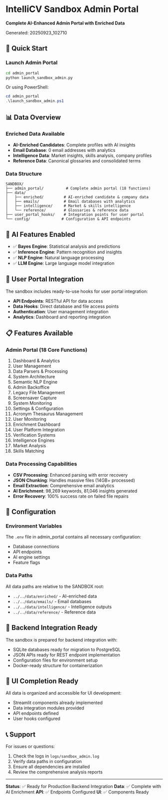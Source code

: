 # IntelliCV Sandbox Admin Portal

**Complete AI-Enhanced Admin Portal with Enriched Data**

Generated: 20250923_102710

## 🚀 Quick Start

### Launch Admin Portal
```bash
cd admin_portal
python launch_sandbox_admin.py
```

Or using PowerShell:
```powershell
cd admin_portal
.\launch_sandbox_admin.ps1
```

## 📊 Data Overview

### Enriched Data Available
- **AI-Enriched Candidates**: Complete profiles with AI insights
- **Email Database**: 0 email addresses with analytics
- **Intelligence Data**: Market insights, skills analysis, company profiles
- **Reference Data**: Canonical glossaries and consolidated terms

### Data Structure
```
SANDBOX/
├── admin_portal/          # Complete admin portal (18 functions)
├── data/
│   ├── enriched/         # AI-enriched candidate & company data
│   ├── emails/           # Email databases with analytics
│   ├── intelligence/     # Market & skills intelligence
│   └── reference/        # Glossaries & reference data
├── user_portal_hooks/    # Integration points for user portal
└── config/              # Configuration & API endpoints
```

## 🤖 AI Features Enabled

- ✅ **Bayes Engine**: Statistical analysis and predictions
- ✅ **Inference Engine**: Pattern recognition and insights
- ✅ **NLP Engine**: Natural language processing
- ✅ **LLM Engine**: Large language model integration

## 🔗 User Portal Integration

The sandbox includes ready-to-use hooks for user portal integration:

- **API Endpoints**: RESTful API for data access
- **Data Hooks**: Direct database and file access points
- **Authentication**: User management integration
- **Analytics**: Dashboard and reporting integration

## 📋 Features Available

### Admin Portal (18 Core Functions)
1. Dashboard & Analytics
2. User Management
3. Data Parsers & Processing
4. System Architecture
5. Semantic NLP Engine
6. Admin Backoffice
7. Legacy File Management
8. Screensaver Capture
9. System Monitoring
10. Settings & Configuration
11. Acronym Thesaurus Management
12. User Monitoring
13. Enrichment Dashboard
14. User Platform Integration
15. Verification Systems
16. Intelligence Engines
17. Market Analysis
18. Skills Matching

### Data Processing Capabilities
- **CSV Processing**: Enhanced parsing with error recovery
- **JSON Chunking**: Handles massive files (14GB+ processed)
- **Email Extraction**: Comprehensive email analytics
- **AI Enrichment**: 98,269 keywords, 81,046 insights generated
- **Error Recovery**: 100% success rate on failed file repairs

## 🔧 Configuration

### Environment Variables
The `.env` file in admin_portal contains all necessary configuration:
- Database connections
- API endpoints
- AI engine settings
- Feature flags

### Data Paths
All data paths are relative to the SANDBOX root:
- `../../data/enriched/` - AI-enriched data
- `../../data/emails/` - Email databases
- `../../data/intelligence/` - Intelligence outputs
- `../../data/reference/` - Reference data

## 🚀 Backend Integration Ready

The sandbox is prepared for backend integration with:
- SQLite databases ready for migration to PostgreSQL
- JSON APIs ready for REST endpoint implementation
- Configuration files for environment setup
- Docker-ready structure for containerization

## 🎨 UI Completion Ready

All data is organized and accessible for UI development:
- Streamlit components already implemented
- Data integration modules provided
- API endpoints defined
- User hooks configured

## 📞 Support

For issues or questions:
1. Check the logs in `logs/sandbox_admin.log`
2. Verify data paths in configuration
3. Ensure all dependencies are installed
4. Review the comprehensive analysis reports

---

**Status**: ✅ Ready for Production Backend Integration
**Data**: ✅ Complete with AI Enrichment
**API**: ✅ Endpoints Configured
**UI**: ✅ Components Ready
